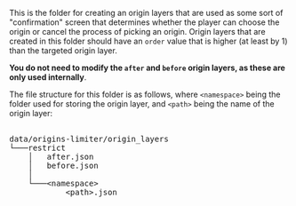 This is the folder for creating an origin layers that are used as some sort of "confirmation" screen that determines whether the player can choose the origin or cancel the process of picking an origin. Origin layers that are created in this folder should have an `order` value that is higher (at least by 1) than the targeted origin layer.
<br>

**You do not need to modify the `after` and `before` origin layers, as these are only used internally**.
<br>

The file structure for this folder is as follows, where `<namespace>` being the folder used for storing the origin layer, and `<path>` being the name of the origin layer:
<pre>

data/origins-limiter/origin_layers
└───restrict
    │   after.json
    │   before.json
    │
    └───&#60;namespace&#62;
            &#60;path&#62;.json

</pre>
